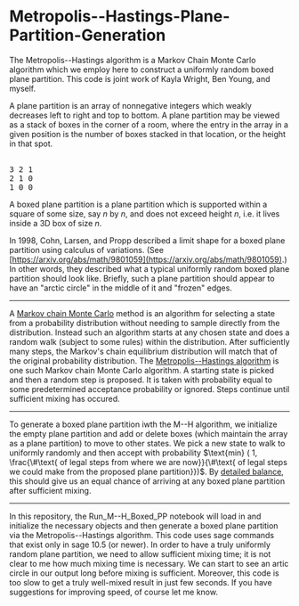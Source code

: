 # Metropolis--Hastings-Plane-Partition-Generation
The Metropolis--Hastings algorithm is a Markov Chain Monte Carlo algorithm which we employ here to construct a uniformly random boxed plane partition. This code is joint work of Kayla Wright, Ben Young, and myself.

A plane partition is an array of nonnegative integers which weakly decreases left to right and top to bottom. A plane partition may be viewed as a stack of boxes in the corner of a room, where the entry in the array in a given position is the number of boxes stacked in that location, or the height in that spot.

<pre> 
3 2 1
2 1 0
1 0 0 
</pre>

A boxed plane partition is a plane partition which is supported within a square of some size, say $n$ by $n$, and does not exceed height $n$, i.e. it lives inside a 3D box of size $n$.

In 1998, Cohn, Larsen, and Propp described a limit shape for a boxed plane partition using calculus of variations. (See [https://arxiv.org/abs/math/9801059](https://arxiv.org/abs/math/9801059).) In other words, they described what a typical uniformly random boxed plane partition should look like. Briefly, such a plane partition should appear to have an "arctic circle" in the middle of it and "frozen" edges. 

----

A [Markov chain Monte Carlo](https://en.wikipedia.org/wiki/Markov_chain_Monte_Carlo) method is an algorithm for selecting a state from a probability distribution without needing to sample directly from the distribution. Instead such an algorithm starts at any chosen state and does a random walk (subject to some rules) within the distribution. After sufficiently many steps, the Markov's chain equilibrium distribution will match that of the original probability distribution. 
The [Metropolis--Hastings algorithm](https://en.wikipedia.org/wiki/Metropolis–Hastings_algorithm) is one such Markov chain Monte Carlo algorithm. A starting state is picked and then a random step is proposed. It is taken with probability equal to some predetermined acceptance probability or ignored. Steps continue until sufficient mixing has occured.

----

To generate a boxed plane partition iwth the M--H algorithm, we initialize the empty plane partition and add or delete boxes (which maintain the array as a plane partition) to move to other states. We pick a new state to walk to uniformly randomly and then accept with probability $\text{min} ( 1, \frac{\#\text{ of legal steps from where we are now}}{\#\text{ of legal steps we could make from the proposed plane partition}})$. By [detailed balance](https://en.wikipedia.org/wiki/Detailed_balance), this should give us an equal chance of arriving at any boxed plane partition after sufficient mixing.

----

In this repository, the Run_M--H_Boxed_PP notebook will load in and initialize the necessary objects and then generate a boxed plane partition via the Metropolis--Hastings algorithm. This code uses sage commands that exist only in sage 10.5 (or newer). 
In order to have a truly uniformly random plane partition, we need to allow sufficient mixing time; it is not clear to me how much mixing time is necessary. We can start to see an artic circle in our output long before mixing is sufficient. Moreover, this code is too slow to get a truly well-mixed result in just few seconds. If you have suggestions for improving speed, of course let me know.
